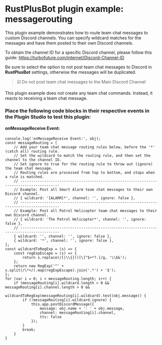 # **RustPlusBot** plugin example: messagerouting

This plugin example demonstrates how to route team chat messages to custom Discord channels. You can specify wildcard matches for the messages and have them posted to their own Discord channels.

To obtain the channel ID for a specific Discord channel, please follow this guide: https://turbofuture.com/internet/Discord-Channel-ID

Be sure to select the option to not post team chat messages to Discord in **RustPlusBot** settings, otherwise the messages will be duplicated.

> :ballot_box_with_check: Do not post team chat messages to the Main Discord Channel

This plugin example does not create any team chat commands. Instead, it reacts to receiving a team chat message.

### Place the following code blocks in their respective events in the Plugin Studio to test this plugin:

#### onMessageReceive Event:

```
console.log('onMessageReceive Event:', obj);
const messageRouting = [
    // Add your team chat message routing rules below, before the '*' (catch all) routing rule.
    // Set the wildcard to match the routing rule, and then set the channel to the channel ID.
    // Set ignore to true for the routing rule to throw out (ignore) the team chat message.
    // Routing rules are processed from top to bottom, and stops when a rule is matched.
    // ----------------------------------------------------------------------------------------
    // Example: Post all Smart Alarm team chat messages to their own Discord channel.
    // { wildcard: '[ALARM]*', channel: '', ignore: false },
    // ----------------------------------------------------------------------------------------
    // Example: Post all Patrol Helicopter team chat messages to their own Discord channel.
    // { wildcard: 'The Patrol Helicopter*', channel: '', ignore: false },
    // ----------------------------------------------------------------------------------------
    { wildcard: '', channel: '', ignore: false },
    { wildcard: '*', channel: '', ignore: false },
];
const wildcardToRegExp = (s) => {
    const regExpEscape = (s) => {
        return s.replace(/[|\\{}()[\]^$+*?.]/g, '\\$&');
    };
    return new RegExp('^' + s.split(/\*+/).map(regExpEscape).join('.*') + '$');
};
for (var i = 0; i < messageRouting.length; i++) {
    if (messageRouting[i].wildcard.length > 0 && messageRouting[i].channel.length > 0 &&
        wildcardToRegExp(messageRouting[i].wildcard).test(obj.message)) {
        if (!messageRouting[i].wildcard.ignore) {
            this.app.postDiscordMessage({
                message: obj.name + ': ' + obj.message,
                channel: messageRouting[i].channel,
                tts: false
            });
        }
        break;
    }
}
```
